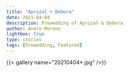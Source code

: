 ```yaml
---
title: "Aprizal + Debora"
date: 2021-04-04
description: Prewedding of Aprizal & Debora
author: Andre Moreno
lightbox: true
type: stories
tags: [Prewedding, Featured]
---
```


{{< gallery name="20210404*.jpg" />}}